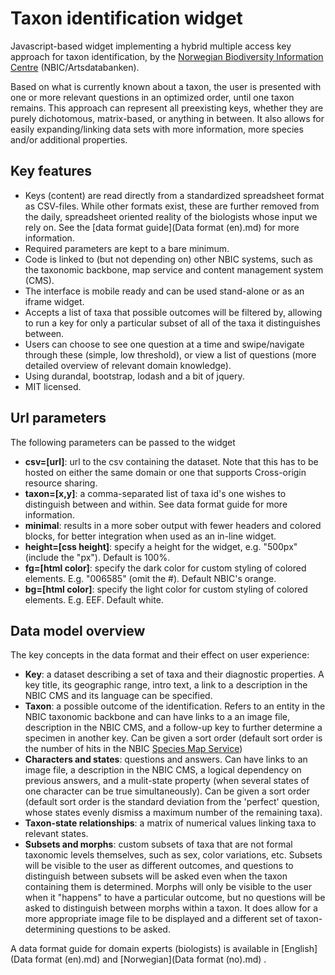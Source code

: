 # Taxon identification widget
Javascript-based widget implementing a hybrid multiple access key approach for taxon identification, by the [Norwegian Biodiversity Information Centre](http://www.artsdatabanken.no) (NBIC/Artsdatabanken).

Based on what is currently known about a taxon, the user is presented with one or more relevant questions in an optimized order, until one taxon remains. This approach can represent all preexisting keys, whether they are purely dichotomous, matrix-based, or anything in between. It also allows for easily expanding/linking data sets with more information, more species and/or additional properties.

## Key features
- Keys (content) are read directly from a standardized spreadsheet format as CSV-files. While other formats exist, these are further removed from the daily, spreadsheet oriented reality of the biologists whose input we rely on. See the [data format guide](Data format (en).md) for more information.
- Required parameters are kept to a bare minimum.
- Code is linked to (but not depending on) other NBIC systems, such as the taxonomic backbone, map service and content management system (CMS).
- The interface is mobile ready and can be used stand-alone or as an iframe widget.
- Accepts a list of taxa that possible outcomes will be filtered by, allowing to run a key for only a particular subset of all of the taxa it distinguishes between.
- Users can choose to see one question at a time and swipe/navigate through these (simple, low threshold), or view a list of questions (more detailed overview of relevant domain knowledge).
- Using durandal, bootstrap, lodash and a bit of jquery.
- MIT licensed.

## Url parameters
The following parameters can be passed to the widget
- **csv=[url]**: url to the csv containing the dataset. Note that this has to be hosted on either the same domain or one that supports Cross-origin resource sharing.
- **taxon=[x,y]**: a comma-separated list of taxa id's one wishes to distinguish between and within. See data format guide for more information.
- **minimal**: results in a more sober output with fewer headers and colored blocks, for better integration when used as an in-line widget.
- **height=[css height]**: specify a height for the widget, e.g. "500px" (include the "px"). Default is 100%.
- **fg=[html color]**: specify the dark color for custom styling of colored elements. E.g. "006585" (omit the #). Default NBIC's orange.
- **bg=[html color]**: specify the light color for custom styling of colored elements. E.g. EEF. Default white.

## Data model overview
The key concepts in the data format and their effect on user experience:
- **Key**: a dataset describing a set of taxa and their diagnostic properties. A key title, its geographic range, intro text, a link to a description in the NBIC CMS and its language can be specified.
- **Taxon**: a possible outcome of the identification. Refers to an entity in the NBIC taxonomic backbone and can have links to a an image file, description in the NBIC CMS, and a follow-up key to further determine a specimen in another key. Can be given a sort order (default sort order is the number of hits in the NBIC [Species Map Service](http://artskart.artsdatabanken.no))
- **Characters and states**: questions and answers. Can have links to an image file, a description in the NBIC CMS, a logical dependency on previous answers, and a mulit-state property (when several states of one character can be true simultaneously). Can be given a sort order (default sort order is the standard deviation from the 'perfect' question, whose states evenly dismiss a maximum number of the remaining taxa).
- **Taxon-state relationships**: a matrix of numerical values linking taxa to relevant states.
- **Subsets and morphs**: custom subsets of taxa that are not formal taxonomic levels themselves, such as sex, color variations, etc. Subsets will be visible to the user as different outcomes, and questions to distinguish between subsets will be asked even when the taxon containing them is determined. Morphs will only be visible to the user when it "happens" to have a particular outcome, but no questions will be asked to distinguish between morphs within a taxon. It does allow for a more appropriate image file to be displayed and a different set of taxon-determining questions to be asked.

A data format guide for domain experts (biologists) is available in [English](Data format (en).md)  and [Norwegian](Data format (no).md) .
